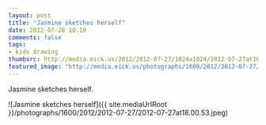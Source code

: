 ```yaml
---
layout: post
title: "Jasmine sketches herself"
date: 2012-07-28 10:10
comments: false
tags: 
- kids drawing
thumbsrc: http://media.eick.us/2012/2012-07-27/1024x1024/2012-07-27at18.00.53.jpeg
featured_image: "http://media.eick.us/photographs/1600/2012/2012-07-27/2012-07-27at18.00.53.jpeg"
---
```

Jasmine sketches herself.

![Jasmine sketches herself]({{ site.mediaUrlRoot }}/photographs/1600/2012/2012-07-27/2012-07-27at18.00.53.jpeg)

